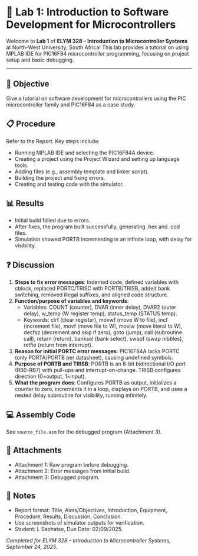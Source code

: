 # 📘 Lab 1: Introduction to Software Development for Microcontrollers

Welcome to **Lab 1** of **ELYM 328 – Introduction to Microcontroller Systems** at North-West University, South Africa! This lab provides a tutorial on using MPLAB IDE for PIC16F84 microcontroller programming, focusing on project setup and basic debugging.

---

## 🎯 Objective
Give a tutorial on software development for microcontrollers using the PIC microcontroller family and PIC16F84 as a case study.

## 📋 Procedure
Refer to the Report. Key steps include:
- Running MPLAB IDE and selecting the PIC16F84A device.
- Creating a project using the Project Wizard and setting up language tools.
- Adding files (e.g., assembly template and linker script).
- Building the project and fixing errors.
- Creating and testing code with the simulator.

## 📊 Results
- Initial build failed due to errors.
- After fixes, the program built successfully, generating .hex and .cod files.
- Simulation showed PORTB incrementing in an infinite loop, with delay for visibility.

## ❓ Discussion
1. **Steps to fix error messages**: Indented code, defined variables with cblock, replaced PORTC/TRISC with PORTB/TRISB, added bank switching, removed illegal suffixes, and aligned code structure.
2. **Function/purpose of variables and keywords**:
   - Variables: COUNT (counter), DVAR (inner delay), DVAR2 (outer delay), w_temp (W register temp), status_temp (STATUS temp).
   - Keywords: clrf (clear register), movwf (move W to file), incf (increment file), movf (move file to W), movlw (move literal to W), decfsz (decrement and skip if zero), goto (jump), call (subroutine call), return (return), banksel (bank select), swapf (swap nibbles), retfie (return from interrupt).
3. **Reason for initial PORTC error messages**: PIC16F84A lacks PORTC (only PORTA/PORTB per datasheet), causing undefined symbols.
4. **Purpose of PORTB and TRISB**: PORTB is an 8-bit bidirectional I/O port (RB0-RB7) with pull-ups and interrupt-on-change. TRISB configures direction (0=output, 1=input).
5. **What the program does**: Configures PORTB as output, initializes a counter to zero, increments it in a loop, displays on PORTB, and uses a nested delay subroutine for visibility, running infinitely.

## 💻 Assembly Code
See `source_file.asm` for the debugged program (Attachment 3).

## 📄 Attachments
- Attachment 1: Raw program before debugging.
- Attachment 2: Error messages from initial build.
- Attachment 3: Debugged program.

## 📝 Notes
- Report format: Title, Aims/Objectives, Introduction, Equipment, Procedure, Results, Discussion, Conclusion.
- Use screenshots of simulator outputs for verification.
- Student: L Saohatse, Due Date: 02/09/2025.

*Completed for ELYM 328 – Introduction to Microcontroller Systems, September 24, 2025.*
